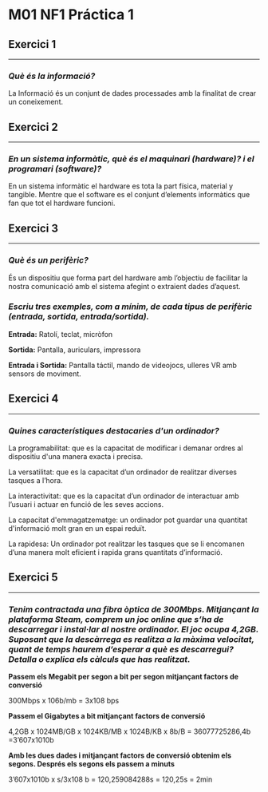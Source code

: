 # M01 NF1 Práctica 1

## Exercici 1

****
### *Què és la informació?*

La Informació és un conjunt de dades processades amb la finalitat de crear un coneixement.

## Exercici 2

****

### *En un sistema informàtic, què és el maquinari (hardware)? i el programari (software)?*

En un sistema informàtic el hardware es tota la part física, material y tangible. Mentre que el software es el conjunt d’elements informàtics que fan que tot el hardware funcioni.

## Exercici 3

****

### *Què és un perifèric?*

És un dispositiu que forma part del hardware amb l’objectiu de facilitar la nostra comunicació amb el sistema afegint o extraient dades d’aquest.

### *Escriu tres exemples, com a mínim, de cada tipus de perifèric (entrada, sortida, entrada/sortida).*

**Entrada:** Ratolí, teclat, micròfon

**Sortida:** Pantalla, auriculars, impressora

**Entrada i Sortida:** Pantalla táctil, mando de videojocs, ulleres VR amb sensors de moviment.

## Exercici 4

****
### *Quines característiques destacaries d'un ordinador?*

La programabilitat: que es la capacitat de modificar i demanar ordres al dispositiu d'una manera exacta i precisa.

La versatilitat: que es la capacitat d’un ordinador de realitzar diverses tasques a l’hora.

La interactivitat: que es la capacitat d’un ordinador de interactuar amb l’usuari i actuar en funció de les seves accions.

La capacitat d'emmagatzematge: un ordinador pot guardar una quantitat d'informació molt gran en un espai reduït.

La rapidesa: Un ordinador pot realitzar les tasques que se li encomanen d’una manera molt eficient i rapida grans quantitats d’informació.

## Exercici 5

****
### *Tenim contractada una fibra òptica de 300Mbps. Mitjançant la plataforma Steam, comprem un joc online que s’ha de descarregar i instal·lar al nostre ordinador. El joc ocupa 4,2GB. Suposant que la descàrrega es realitza a la màxima velocitat, quant de temps haurem d’esperar a què es descarregui? Detalla o explica els càlculs que has realitzat.*

**Passem els Megabit per segon a bit per segon mitjançant factors de conversió**

300Mbps x 106b/mb = 3x108 bps

**Passem el Gigabytes a bit mitjançant factors de conversió**

4,2GB x 1024MB/GB x 1024KB/MB x 1024B/KB x 8b/B = 36077725286,4b =3’607x1010b

**Amb les dues dades i mitjançant factors de conversió obtenim els segons. Després els segons els passem a minuts**

3’607x1010b x s/3x108 b = 120,259084288s = 120,25s = 2min